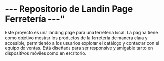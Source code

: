 # --- Repositorio de Landin Page Ferretería ---" 

Este proyecto es una landing page para una ferretería local. La página tiene como objetivo mostrar los productos de la ferretería de manera clara y accesible, permitiendo a los usuarios explorar el catálogo y contactar con el equipo de ventas. Está diseñada para ser responsive y amigable tanto en dispositivos móviles como en escritorio.